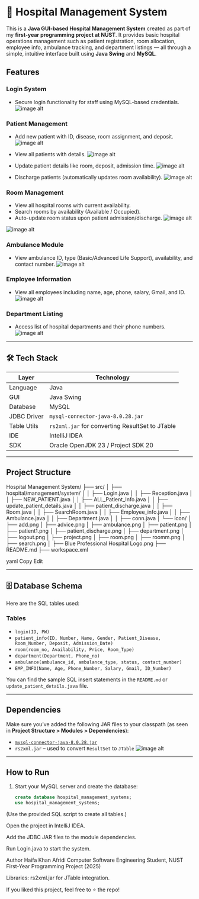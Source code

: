 # 🏥 Hospital Management System

This is a **Java GUI-based Hospital Management System** created as part of my **first-year programming project at NUST**. It provides basic hospital operations management such as patient registration, room allocation, employee info, ambulance tracking, and department listings — all through a simple, intuitive interface built using **Java Swing** and **MySQL**.



##  Features

###  Login System
- Secure login functionality for staff using MySQL-based credentials.
![image alt](https://github.com/haifao-ok/hospital-management-system/blob/main/assets/login.png?raw=true)

###  Patient Management
- Add new patient with ID, disease, room assignment, and deposit.
![image alt](https://github.com/haifao-ok/hospital-management-system/blob/main/assets/new%20patient%20form.png?raw=true)

- View all patients with details.
![image alt](https://github.com/haifao-ok/hospital-management-system/blob/main/assets/patient%20details.png?raw=true)

- Update patient details like room, deposit, admission time.
![image alt](https://github.com/haifao-ok/hospital-management-system/blob/main/assets/update%20patient%20details.png?raw=true)

- Discharge patients (automatically updates room availability).
  ![image alt](https://github.com/haifao-ok/hospital-management-system/blob/main/assets/checkout.png?raw=true)

###  Room Management
- View all hospital rooms with current availability.
- Search rooms by availability (Available / Occupied).
- Auto-update room status upon patient admission/discharge.
 ![image alt](https://github.com/haifao-ok/hospital-management-system/blob/main/assets/search%20room.png?raw=true)

 ![image alt](https://github.com/haifao-ok/hospital-management-system/blob/main/assets/room%20info.png?raw=true)

###  Ambulance Module
- View ambulance ID, type (Basic/Advanced Life Support), availability, and contact number.
  ![image alt](https://github.com/haifao-ok/hospital-management-system/blob/main/assets/ambulance.png?raw=true)

###  Employee Information
- View all employees including name, age, phone, salary, Gmail, and ID.
 ![image alt](https://github.com/haifao-ok/hospital-management-system/blob/main/assets/employee%20info.png?raw=true)

###  Department Listing
- Access list of hospital departments and their phone numbers.
 ![image alt](https://github.com/haifao-ok/hospital-management-system/blob/main/assets/departments.png?raw=true)
---

## 🛠 Tech Stack

| Layer       | Technology                                |
|-------------|--------------------------------------------|
| Language    | Java                                       |
| GUI         | Java Swing                                 |
| Database    | MySQL                                      |
| JDBC Driver | `mysql-connector-java-8.0.28.jar`          |
| Table Utils | `rs2xml.jar` for converting ResultSet to JTable |
| IDE         | IntelliJ IDEA                              |
| SDK         | Oracle OpenJDK 23 / Project SDK 20         |

---

##  Project Structure

Hospital Management System/
├── src/
│ ├── hospital/management/system/
│ │ ├── Login.java
│ │ ├── Reception.java
│ │ ├── NEW_PATIENT.java
│ │ ├── ALL_Patient_Info.java
│ │ ├── update_patient_details.java
│ │ ├── patient_discharge.java
│ │ ├── Room.java
│ │ ├── SearchRoom.java
│ │ ├── Employee_info.java
│ │ ├── Ambulance.java
│ │ ├── Department.java
│ │ ├── conn.java
│ └── icon/
│ ├── add.png
│ ├── advice.png
│ ├── ambulance.png
│ ├── patient.png
│ ├── patient1.png
│ ├── patient_discharge.png
│ ├── department.png
│ ├── logout.png
│ ├── project.png
│ ├── room.png
│ ├── roomm.png
│ ├── search.png
│ ├── Blue Professional Hospital Logo.png
├── README.md
├── workspace.xml

yaml
Copy
Edit

---

## 🗄 Database Schema

Here are the SQL tables used:

###  Tables
- `login(ID, PW)`
- `patient_info(ID, Number, Name, Gender, Patient_Disease, Room_Number, Deposit, Admission_Date)`
- `room(room_no, Availability, Price, Room_Type)`
- `department(Department, Phone_no)`
- `ambulance(ambulance_id, ambulance_type, status, contact_number)`
- `EMP_INFO(Name, Age, Phone_Number, Salary, Gmail, ID_Number)`

You can find the sample SQL insert statements in the `README.md` or `update_patient_details.java` file.

---

##  Dependencies

Make sure you’ve added the following JAR files to your classpath (as seen in **Project Structure > Modules > Dependencies**):

- [`mysql-connector-java-8.0.28.jar`](https://dev.mysql.com/downloads/connector/j/)
- `rs2xml.jar` – used to convert `ResultSet` to `JTable`
![image alt](https://github.com/haifao-ok/hospital-management-system/blob/main/assets/project_structure.png?raw=true)
---

##  How to Run

1. Start your MySQL server and create the database:
   ```sql
   create database hospital_management_systems;
   use hospital_management_systems;
(Use the provided SQL script to create all tables.)

Open the project in IntelliJ IDEA.

Add the JDBC JAR files to the module dependencies.

Run Login.java to start the system.

Author
Haifa Khan Afridi
Computer Software Engineering Student, NUST
First-Year Programming Project (2025)


Libraries: rs2xml.jar for JTable integration.

If you liked this project, feel free to ⭐ the repo!
